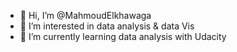 - 👋 Hi, I’m @MahmoudElkhawaga
- 👀 I’m interested in data analysis & data Vis
- 🌱 I’m currently learning data analysis with Udacity
